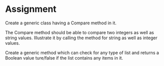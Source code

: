 # Assignment

Create a generic class having a Compare method in it. 

The Compare method should be able to compare two integers as well as string values. Illustrate it by calling the method for string as well as integer values.

Create a generic method which can check for any type of list and returns a Boolean value ture/false if the list contains any items in it.

